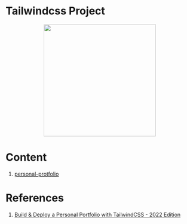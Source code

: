 # Tailwindcss Project
<!-- cover image -->
<p style="text-align: center">
    <img src="https://tools.wingzero.tw/assets/upload/1611643654838_0.jpg" height=300/>
</p>

# Content
1. [personal-protfolio](https://github.com/chenxuanzzy/tailwindcss-project/tree/main/personal-protfolio)


# References
1. [Build & Deploy a Personal Portfolio with TailwindCSS - 2022 Edition](https://www.youtube.com/watch?v=Vp6GC3jKG20)

